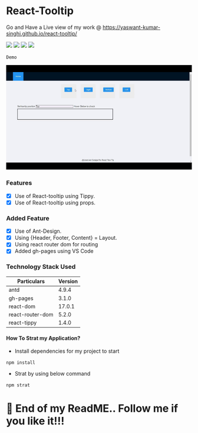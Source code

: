 # React-Tooltip 

Go and Have a Live view of my work @ https://yaswant-kumar-singhi.github.io/react-tooltip/ 


![](https://img.shields.io/badge/version-1.0.1-orange?style=for-the-badge&logo=appveyor) ![](https://img.shields.io/badge/dependencies-up%20to%20date-success?style=for-the-badge&logo=appveyor) 
![](https://img.shields.io/badge/platform-win--32%20%7C%20win--64-lightgrey?style=for-the-badge&logo=appveyor)
![](https://img.shields.io/badge/website-offline-lightgrey?style=for-the-badge&logo=appveyor) 

```
Demo
```
![](https://github.com/Yaswant-Kumar-Singhi/react-tooltip/blob/master/screenshot/Demo.gif)

### Features
- [x] Use of React-tooltip using Tippy.
- [x] Use of React-tooltip using props.

### Added Feature
- [x] Use of Ant-Design.
- [x] Using {Header, Footer, Content} = Layout.
- [x] Using react router dom for routing
- [x] Added gh-pages using VS Code

### Technology Stack Used

Particulars | Version
----------- | ---------
antd | 4.9.4
gh-pages | 3.1.0
react-dom	| 17.0.1
react-router-dom | 5.2.0
react-tippy	| 1.4.0

#### How To Strat my Application?

* Install dependencies for my project to start
```
npm install

```

* Strat by using below command
```
npm strat 

```

# :eyes: End of my ReadME.. Follow me if you like it!!!